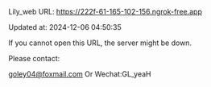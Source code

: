 Lily_web URL: https://222f-61-165-102-156.ngrok-free.app

Updated at: 2024-12-06 04:50:35

If you cannot open this URL, the server might be down.

Please contact: 

goley04@foxmail.com Or Wechat:GL_yeaH